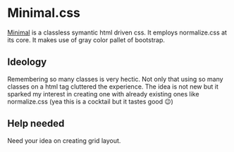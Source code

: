 # Minimal.css
[Minimal](https://kiranmantha.github.io/minimal/) is a classless symantic html driven css. It employs normalize.css at its core. It makes use of gray color pallet of bootstrap.

## Ideology
Remembering so many classes is very hectic. Not only that using so many classes on a html tag cluttered the experience. The idea is not new but it sparked my interest in creating one with already existing ones like normalize.css (yea this is a cocktail but it tastes good :wink:)

## Help needed
Need your idea on creating grid layout. 
